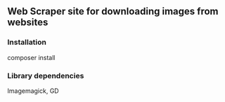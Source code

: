 ## Web Scraper site for downloading images from websites ##

### Installation ###
composer install

### Library dependencies ###
Imagemagick, GD
